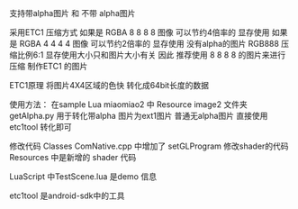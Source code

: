 支持带alpha图片 和 不带 alpha图片

采用ETC1 压缩方式 
如果是 RGBA 8 8 8 8 图像 可以节约4倍率的 显存使用
如果是 RGBA 4 4 4 4 图像 可以节约2倍率的 显存使用
没有alpha的图片 RGB888  压缩比例6:1
显存使用大小只和图片大小有关 因此 推荐使用 8 8 8 8 的图片来进行压缩 制作ETC1 的图片


ETC1原理 将图片4X4区域的色快 转化成64bit长度的数据


使用方法：
在sample Lua miaomiao2 中 Resource image2 文件夹 getAlpha.py 用于转化带alpha 图片为ext1图片
普通无alpha图片 直接使用 etc1tool 转化即可


修改代码 Classes
ComNative.cpp 中增加了 setGLProgram 修改shader的代码
Resources 中是新增的 shader 代码

LuaScript 中TestScene.lua 是demo 信息


etc1tool 是android-sdk中的工具
